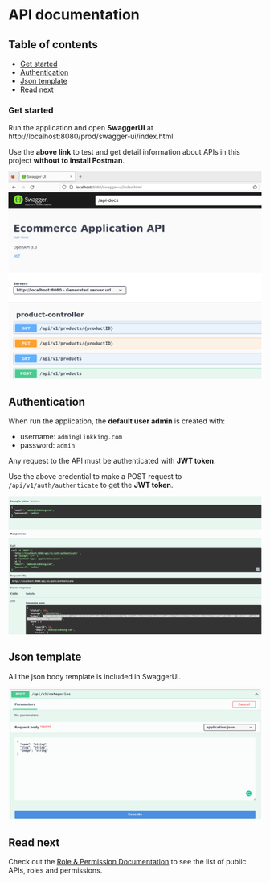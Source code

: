 # API documentation

## Table of contents

- [Get started](#get-started)
- [Authentication](#authentication)
- [Json template](#json-template)
- [Read next](#read-next)

### Get started

Run the application and open **SwaggerUI** at http://localhost:8080/prod/swagger-ui/index.html

Use the **above link** to test and get detail information about APIs in this project **without to install Postman**.

![api_example.png](../assets/images/api/swaggerUI.png)

## Authentication

When run the application, the **default user admin** is created with:

- username: `admin@linkking.com`
- password: `admin`

Any request to the API must be authenticated with **JWT token**.

Use the above credential to make a POST request to `/api/v1/auth/authenticate` to get the **JWT token**.

![authenticate.png](../assets/images/security/authenticate.png)

## Json template

All the json body template is included in SwaggerUI.

![json_body_template.png](../assets/images/api/json_body_template.png)

## Read next

Check out the [Role & Permission Documentation](./RolePermission.md) to see the list of public APIs, roles and permissions.
